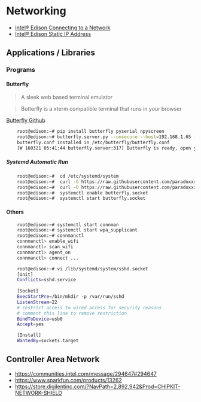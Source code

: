 Networking
==

- [Intel® Edison Connecting to a Network](https://software.intel.com/en-us/connecting-to-a-network-intel-edison-board)
- [Intel® Edison Static IP Address](http://pagealh.com/2015/09/12/getting-started-with-edison-static-ip-address/)

## Applications / Libraries

### Programs

#### Butterfly

> A sleek web based terminal emulator

> Butterfly is a xterm compatible terminal that runs in your browser

[Butterfly Github](https://github.com/paradoxxxzero/butterfly)

```sh
    root@edison:~# pip install butterfly pyserial npyscreen
    root@edison:~# butterfly.server.py --unsecure --host=192.168.1.65 --port=8885
    butterfly.conf installed in /etc/butterfly/butterfly.conf
    [W 160321 05:41:44 butterfly.server:317] Butterfly is ready, open your browser to: http://192.168.1.65:8885/
```

##### Systemd Automatic Run

```sh
    root@edison:~#  cd /etc/systemd/system
    root@edison:~#  curl -O https://raw.githubusercontent.com/paradoxxxzero/butterfly/master/butterfly.service
    root@edison:~#  curl -O https://raw.githubusercontent.com/paradoxxxzero/butterfly/master/butterfly.socket
    root@edison:~#  systemctl enable butterfly.socket
    root@edison:~#  systemctl start butterfly.socket
```

#### Others

```sh
    root@edison:~# systemctl start connman
    root@edison:~# systemctl start wpa_supplicant
    root@edison:~# connmanctl
    connmanctl> enable_wifi
    connmanctl> scan_wifi
    connmanctl> agent_on
    connmanctl> connect ...
```

```sh
    root@edison:~# vi /lib/systemd/system/sshd.socket
    [Unit]
    Conflicts=sshd.service
    
    [Socket]
    ExecStartPre=/bin/mkdir -p /var/run/sshd
    ListenStream=22
    # restrict access to wired access for security reasons
    # comment this line to remove restriction
    BindToDevice=usb0
    Accept=yes

    [Install]
    WantedBy=sockets.target
```

## Controller Area Network

- https://communities.intel.com/message/294647#294647
- https://www.sparkfun.com/products/13262
- https://store.digilentinc.com/?NavPath=2,892,942&Prod=CHIPKIT-NETWORK-SHIELD
